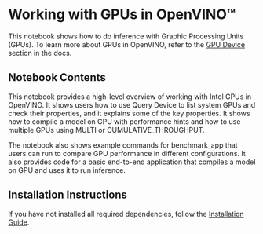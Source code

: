 # Working with GPUs in OpenVINO™

This notebook shows how to do inference with Graphic Processing Units (GPUs). To learn more about GPUs in OpenVINO, refer to the [GPU Device](https://docs.openvino.ai/latest/openvino_docs_OV_UG_supported_plugins_GPU.html) section in the docs.

## Notebook Contents

This notebook provides a high-level overview of working with Intel GPUs in OpenVINO. It shows users how to use Query Device to list system GPUs and check their properties, and it explains some of the key properties. It shows how to compile a model on GPU with performance hints and how to use multiple GPUs using MULTI or CUMULATIVE_THROUGHPUT. 

The notebook also shows example commands for benchmark_app that users can run to compare GPU performance in different configurations. It also provides code for a basic end-to-end application that compiles a model on GPU and uses it to run inference.

## Installation Instructions

If you have not installed all required dependencies, follow the [Installation Guide](../../README.md).